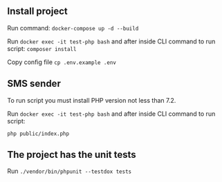 ## Install project
Run command: `docker-compose up -d --build`

Run `docker exec -it test-php bash` and after inside CLI command to run script: `composer install`

Copy config file `cp .env.example .env`

## SMS sender

To run script you must install PHP version not less than 7.2.

Run `docker exec -it test-php bash` and after inside CLI command to run script:

    php public/index.php

## The project has the unit tests
Run `./vendor/bin/phpunit --testdox tests`